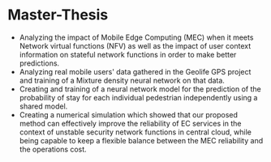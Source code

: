 # Master-Thesis

- Analyzing the impact of Mobile Edge Computing (MEC) when it meets Network virtual functions (NFV) as well as the impact of user context information on stateful network functions in order to make better predictions.
- Analyzing real mobile users' data gathered in the Geolife GPS project and training of a Mixture density neural network on that data.
- Creating and training of a neural network model for the prediction of the probability of stay for each individual pedestrian independently using a shared model.
- Creating a numerical simulation which showed that our proposed method can effectively improve the reliability of EC services in the context of unstable security network functions in central cloud, while being capable to keep a flexible balance between the MEC reliability and the operations cost.
